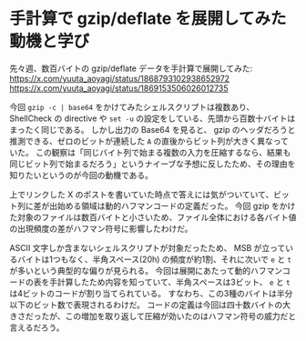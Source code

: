 # 手計算で gzip/deflate を展開してみた動機と学び

先々週、数百バイトの gzip/deflate データを手計算で展開してみた:
https://x.com/yuuta_aoyagi/status/1868793102938652972
https://x.com/yuuta_aoyagi/status/1869153506026012735

今回 `gzip -c | base64` をかけてみたシェルスクリプトは複数あり、 ShellCheck の directive や `set -u` の設定をしている、先頭から百数十バイトはまったく同じである。
しかし出力の Base64 を見ると、 gzip のヘッダだろうと推測できる、ゼロのビットが連続した `A` の直後からビット列が大きく異なっていた。
この観察は「同じバイト列で始まる複数の入力を圧縮するなら、結果も同じビット列で始まるだろう」というナイーブな予想に反したため、その理由を知りたいというのが今回の動機である。

上でリンクした X のポストを書いていた時点で答えには気がついていて、ビット列に差が出始める領域は動的ハフマンコードの定義だった。
今回 gzip をかけた対象のファイルは数百バイトと小さいため、ファイル全体における各バイト値の出現頻度の差がハフマン符号に影響したわけだ。

ASCII 文字しか含まないシェルスクリプトが対象だったため、 MSB が立っているバイトは1つもなく、半角スペース(20h) の頻度が約1割、それに次いで `e` と `t` が多いという典型的な偏りが見られる。
今回は展開にあたって動的ハフマンコードの表を手計算したため内容を知っていて、半角スペースは3ビット、 `e` と `t` は4ビットのコードが割り当てられている。
すなわち、この3種のバイトは半分以下のビット数で表現されるわけだ。
コードの定義は今回は四十数バイトの大きさだったが、この増加を取り返して圧縮が効いたのはハフマン符号の威力だと言えるだろう。
